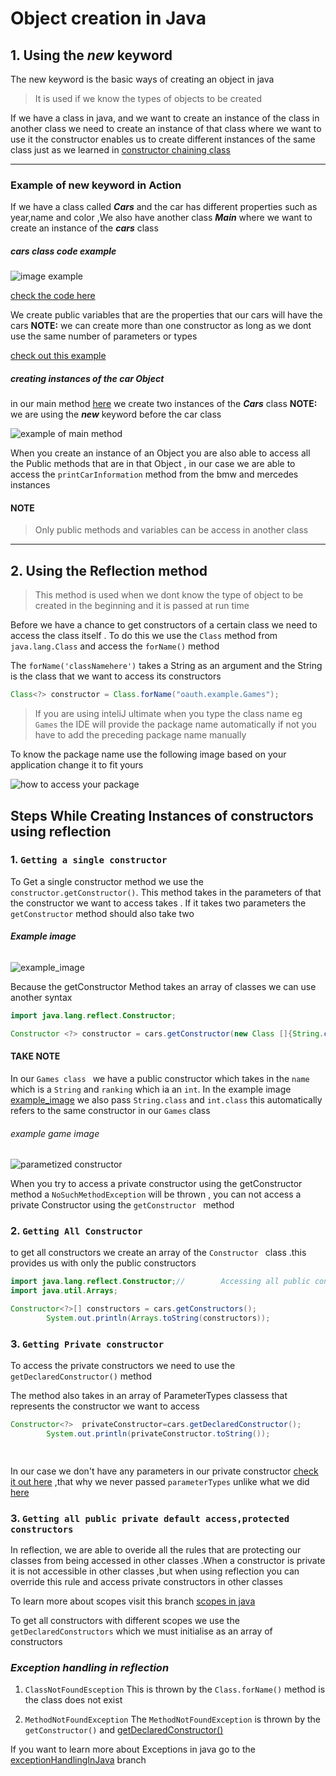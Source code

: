 
# Object creation in Java

## 1. Using the _new_ keyword

The new keyword is the basic ways of creating an object in java

>It is used if we know the types of objects to be created 

If we have a class in java, and we want to create an instance of the class in another class we need to create an instance of that class where 
we want to use it
the constructor enables us to create different instances of the same class just as we learned in [constructor chaining class ](https://github.com/Anericokakai/Mastering-Java/blob/constructorChaining/src/main/java/oauth/example/ApplicationOFConstructorChaining.java)

***
### Example of new keyword in Action

If we have a class called **_Cars_** and the car has different properties such as year,name and color
,We also have another class **_Main_** where we want to create an instance of the **_cars_** class

##### cars class code example

![image example](/images/cars.png)

[check the code here](/src/main/java/oauth/example/Cars.java)

We create public variables that are the properties that our cars will have
the cars
**NOTE:** we can create more than one constructor as long as we dont use the same number of parameters or types

[check out this example ](https://github.com/Anericokakai/Mastering-Java/blob/constructorChaining/src/main/java/oauth/example/Cars.java)

##### creating instances of the car Object
in our main method [here](/src/main/java/oauth/example/Main.java)  we create two instances of the **_Cars_** class **NOTE:** we are using the **_new_** keyword before the car class

![example of main method](/images/main.png)

When you create an instance of an Object you are also able to access all the Public methods that are in that Object
, in our case we are able to access the ``printCarInformation`` method from the bmw and mercedes instances 

#### NOTE

>Only public methods and variables can be access in another class

***

## 2. Using the Reflection method

>This method is used when we dont know the type of object to be created in the beginning and it is passed at run time

Before we have a chance to get constructors of a certain class we need to access the class itself
. To do this we use the ``Class`` method from ``java.lang.Class`` and access the ``forName()`` method

The ``forName('classNamehere')`` takes a String as an argument and the String is the class that we want to access its constructors

```java
Class<?> constructor = Class.forName("oauth.example.Games");
```
> If you are using inteliJ ultimate when you type the class name eg ``Games`` the IDE will provide the package name automatically if not
> you have to add the preceding  package name manually

To know the package name use the following image based on your application change it to fit yours

![how to access your package](/images/packageAccess.png)

## Steps While Creating Instances of constructors using reflection

 ### 1. ``Getting a single constructor``
     
To Get a single constructor method we use the ``constructor.getConstructor()``. This method takes in the parameters
of that the constructor we want to access takes . If it takes two parameters the ``getConstructor`` method should also take two

 ###### **_Example image_**
![example_image](/images/SingleConstructor.png)


Because the getConstructor Method takes an  array of classes we can use another syntax

```java
import java.lang.reflect.Constructor;

Constructor <?> constructor = cars.getConstructor(new Class []{String.class,int.class});
```

#### **TAKE NOTE**
In our ``Games class ``  we have a public constructor which takes in the ``name`` which is a ``String``  and ``ranking`` which ia an ``int``.
 In the example image [example_image](#_example-image_)  we also pass ``String.class`` and ``int.class`` this automatically refers to the same constructor in our ``Games`` class

###### _example game image_

![parametized constructor](/images/ParametizedConstructor.png)

When you try to access a private constructor using the getConstructor method a ``NoSuchMethodException`` will be thrown , you can not access a private Constructor using
the ``getConstructor `` method


### 2. ``Getting All Constructor``

to get all constructors we create an array of the ``Constructor `` class  .this provides us with only the public constructors

```java
import java.lang.reflect.Constructor;//        Accessing all public constructors
import java.util.Arrays;

Constructor<?>[] constructors = cars.getConstructors();
        System.out.println(Arrays.toString(constructors));


```

### 3. ``Getting Private constructor ``
To access the private constructors we need to use the ``getDeclaredConstructor()`` method

The method also takes in an array of  ParameterTypes  classess that represents the constructor we want to access 
```java
Constructor<?>  privateConstructor=cars.getDeclaredConstructor();
        System.out.println(privateConstructor.toString());

        
```
In our case we don't have any parameters in our private constructor [check it out here](/src/main/java/oauth/example/Games.java)
,that why we never passed ``parameterTypes`` unlike what we did [here](#1-getting-a-single-constructor)


### 3. ``Getting all public private default access,protected constructors``

In reflection, we are able to overide all the rules that are protecting our classes from being accessed in other classes
.When a constructor is private it is not accessible in other classes ,but when using reflection you can override this rule
and access private constructors in other classes

To learn more about scopes visit this branch [scopes in java]()

To get all constructors with different scopes we use the ``getDeclaredConstructors`` which we must initialise as an array  of constructors

### _Exception handling in reflection_

1. ``ClassNotFoundEsception``
This is thrown by the ``Class.forName()`` method is the class does not exist

2. ``MethodNotFoundException``
The ``MethodNotFoundException`` is thrown by the ``getConstructor()`` and [getDeclaredConstructor()](#3-getting-private-constructor-)

If you want to learn more about Exceptions in java  go to the [exceptionHandlingInJava](https://github.com/Anericokakai/Mastering-Java/tree/exceptionHandlingInJava) branch

